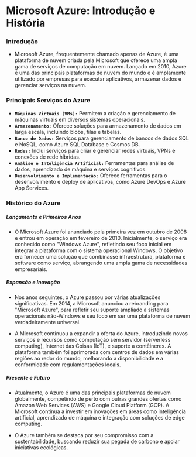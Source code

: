 # Microsoft Azure: Introdução e História

### Introdução

- Microsoft Azure, frequentemente chamado apenas de Azure, é uma plataforma de nuvem criada pela Microsoft que oferece uma ampla gama de serviços de computação em nuvem. Lançado em 2010, Azure é uma das principais plataformas de nuvem do mundo e é amplamente utilizado por empresas para executar aplicativos, armazenar dados e gerenciar serviços na nuvem.

### Principais Serviços do Azure

- **`Máquinas Virtuais (VMs):`** Permitem a criação e gerenciamento de máquinas virtuais em diversos sistemas operacionais.
- **`Armazenamento:`** Oferece soluções para armazenamento de dados em larga escala, incluindo blobs, filas e tabelas.
- **`Banco de Dados:`** Serviços para gerenciamento de bancos de dados SQL e NoSQL, como Azure SQL Database e Cosmos DB.
- **`Redes:`** Inclui serviços para criar e gerenciar redes virtuais, VPNs e conexões de rede híbridas.
- **`Análise e Inteligência Artificial:`** Ferramentas para análise de dados, aprendizado de máquina e serviços cognitivos.
- **`Desenvolvimento e Implementação:`** Oferece ferramentas para o desenvolvimento e deploy de aplicativos, como Azure DevOps e Azure App Services.

### Histórico do Azure

##### Lançamento e Primeiros Anos

- O Microsoft Azure foi anunciado pela primeira vez em outubro de 2008 e entrou em operação em fevereiro de 2010. Inicialmente, o serviço era conhecido como "Windows Azure", refletindo seu foco inicial em integrar a plataforma com o sistema operacional Windows. O objetivo era fornecer uma solução que combinasse infraestrutura, plataforma e software como serviço, abrangendo uma ampla gama de necessidades empresariais.

##### Expansão e Inovação

- Nos anos seguintes, o Azure passou por várias atualizações significativas. Em 2014, a Microsoft anunciou a rebranding para "Microsoft Azure", para refletir seu suporte ampliado a sistemas operacionais não-Windows e seu foco em ser uma plataforma de nuvem verdadeiramente universal.

- A Microsoft continuou a expandir a oferta do Azure, introduzindo novos serviços e recursos como computação sem servidor (serverless computing), Internet das Coisas (IoT), e suporte a contêineres. A plataforma também foi aprimorada com centros de dados em várias regiões ao redor do mundo, melhorando a disponibilidade e a conformidade com regulamentações locais.

##### Presente e Futuro

- Atualmente, o Azure é uma das principais plataformas de nuvem globalmente, competindo de perto com outras grandes ofertas como Amazon Web Services (AWS) e Google Cloud Platform (GCP). A Microsoft continua a investir em inovações em áreas como inteligência artificial, aprendizado de máquina e integração com soluções de edge computing.

* O Azure também se destaca por seu compromisso com a sustentabilidade, buscando reduzir sua pegada de carbono e apoiar iniciativas ecológicas.
